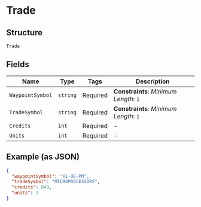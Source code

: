 
# Trade

## Structure

`Trade`

## Fields

| Name | Type | Tags | Description |
|  --- | --- | --- | --- |
| `WaypointSymbol` | `string` | Required | **Constraints**: *Minimum Length*: `1` |
| `TradeSymbol` | `string` | Required | **Constraints**: *Minimum Length*: `1` |
| `Credits` | `int` | Required | - |
| `Units` | `int` | Required | - |

## Example (as JSON)

```json
{
  "waypointSymbol": "X1-OE-PM",
  "tradeSymbol": "MICROPROCESSORS",
  "credits": 843,
  "units": 1
}
```

